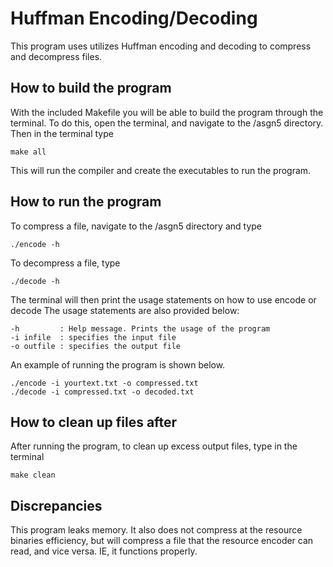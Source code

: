 # Huffman Encoding/Decoding

This program uses utilizes Huffman encoding and decoding to compress and decompress files.

## How to build the program

With the included Makefile you will be able to build the program through the terminal.
To do this, open the terminal, and navigate to the /asgn5 directory. Then in the terminal type
```
make all
```
This will run the compiler and create the executables to run the program.

## How to run the program
To compress a file, navigate to the /asgn5 directory and type 
```
./encode -h
```
To decompress a file, type
```
./decode -h
```
The terminal will then print the usage statements on how to use encode or decode
The usage statements are also provided below:
```
-h         : Help message. Prints the usage of the program
-i infile  : specifies the input file
-o outfile : specifies the output file
```

An example of running the program is shown below.
```
./encode -i yourtext.txt -o compressed.txt
./decode -i compressed.txt -o decoded.txt
```
## How to clean up files after

After running the program, to clean up excess output files, type in the terminal 
```
make clean
```
## Discrepancies

This program leaks memory.
It also does not compress at the resource binaries efficiency, but will compress a file that the resource encoder can read, and vice versa. IE, it functions properly.


